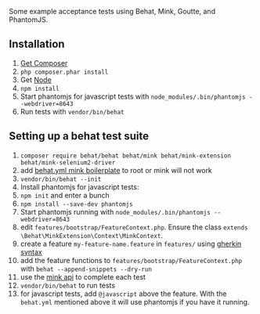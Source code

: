 Some example acceptance tests using Behat, Mink, Goutte, and PhantomJS.

## Installation

1. [Get Composer](http://getcomposer.org)
2. `php composer.phar install`
3. Get [Node](http://www.nodejs.org/)
4. `npm install`
5. Start phantomjs for javascript tests with `node_modules/.bin/phantomjs --webdriver=8643`
6. Run tests with `vendor/bin/behat`

## Setting up a behat test suite
1. `composer require behat/behat behat/mink behat/mink-extension behat/mink-selenium2-driver`
2. add [behat.yml mink boilerplate](https://github.com/mikedfunk/behattest/blob/master/behat.yml) to root or mink will not work
3. `vendor/bin/behat --init`
4. Install phantomjs for javascript tests:
 1. `npm init` and enter a bunch
 2. `npm install --save-dev phantomjs`
 3. Start phantomjs running with `node_modules/.bin/phantomjs --webdriver=8643`
5. edit `features/bootstrap/FeatureContext.php`. Ensure the class `extends \Behat\MinkExtension\Context\MinkContext`.
6. create a feature `my-feature-name.feature` in `features/` using [gherkin syntax](http://docs.behat.org/en/latest/guides/1.gherkin.html)
7. add the feature functions to `features/bootstrap/FeatureContext.php` with `behat --append-snippets --dry-run`
8. use the [mink api](http://mink.behat.org/en/latest/guides/session.html) to complete each test
9. `vendor/bin/behat` to run tests
10. for javascript tests, add `@javascript` above the feature. With the `behat.yml` mentioned above it will use phantomjs if you have it running.
